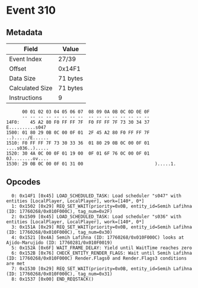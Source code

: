 # Event 310

## Metadata

| Field           | Value    |
|-----------------|----------|
| Event Index     | 27/39    |
| Offset          | 0x14F1   |
| Data Size       | 71 bytes |
| Calculated Size | 71 bytes |
| Instructions    | 9        |

```
      00 01 02 03 04 05 06 07  08 09 0A 0B 0C 0D 0E 0F
      -- -- -- -- -- -- -- --  -- -- -- -- -- -- -- --
14F0:    45 A2 80 F0 FF FF 7F  F0 FF FF 7F 73 30 34 37   E..........s047
1500: 01 80 29 0B 0C 00 0F 01  2F 45 A2 80 F0 FF FF 7F  ..)...../E......
1510: F0 FF FF 7F 73 30 33 36  01 80 29 0B 0C 00 0F 01  ....s036..).....
1520: 30 4A 0C 00 0F 01 19 00  0F 01 6F 76 0C 00 0F 01  0J........ov....
1530: 29 0B 0C 00 0F 01 31 00                           ).....1.        
```

## Opcodes

```
  0: 0x14F1 [0x45] LOAD_SCHEDULED_TASK: Load scheduler "s047" with entities [LocalPlayer, LocalPlayer], work=[140*, 0*]
  1: 0x1502 [0x29] REQ_SET_WAIT(priority=0x0B, entity_id=Semih Lafihna (ID: 17760268/0x010F000C), tag_num=0x2F)
  2: 0x1509 [0x45] LOAD_SCHEDULED_TASK: Load scheduler "s036" with entities [LocalPlayer, LocalPlayer], work=[140*, 0*]
  3: 0x151A [0x29] REQ_SET_WAIT(priority=0x0B, entity_id=Semih Lafihna (ID: 17760268/0x010F000C), tag_num=0x30)
  4: 0x1521 [0x4A] Semih Lafihna (ID: 17760268/0x010F000C) looks at Ajido-Marujido (ID: 17760281/0x010F0019)
  5: 0x152A [0x6F] WAIT_FRAME_DELAY: Yield until WaitTime reaches zero
  6: 0x152B [0x76] CHECK_ENTITY_RENDER_FLAGS: Wait until Semih Lafihna (ID: 17760268/0x010F000C) Render.Flags0 and Render.Flags3 conditions are met
  7: 0x1530 [0x29] REQ_SET_WAIT(priority=0x0B, entity_id=Semih Lafihna (ID: 17760268/0x010F000C), tag_num=0x31)
  8: 0x1537 [0x00] END_REQSTACK()
```
